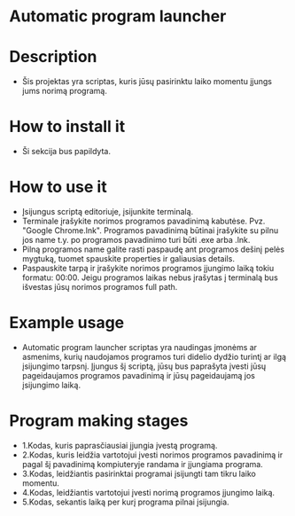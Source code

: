 # Automatic program launcher

# Description

* Šis projektas yra scriptas, kuris jūsų pasirinktu laiko momentu įjungs jums norimą programą.

# How to install it

* Ši sekcija bus papildyta.
# How to use it
* Įsijungus scriptą editoriuje, įsijunkite terminalą.
* Terminale įrašykite norimos programos pavadinimą kabutėse. Pvz. "Google Chrome.lnk". Programos pavadinimą būtinai įrašykite su pilnu jos name t.y. po programos pavadinimo turi būti .exe arba .lnk.
* Pilną programos name galite rasti paspaudę ant programos dešinį pelės mygtuką, tuomet spauskite properties ir galiausias details.
* Paspauskite tarpą ir įrašykite norimos programos įjungimo laiką tokiu formatu: 00:00. Jeigu programos laikas nebus įrašytas į terminalą bus išvestas jūsų norimos programos full path.

# Example usage
* Automatic program launcher scriptas yra naudingas įmonėms ar asmenims, kurių naudojamos            programos turi didelio dydžio turintį ar ilgą įsijungimo tarpsnį. Įjungus šį scriptą, jūsų bus     paprašyta įvesti jūsų pageidaujamos programos pavadinimą ir jūsų pageidaujamą jos įsijungimo       laiką.

# Program making stages

* 1.Kodas, kuris paprasčiausiai įjungia įvestą programą.
* 2.Kodas, kuris leidžia vartotojui įvesti norimos programos pavadinimą ir pagal šį pavadinimą kompiuteryje randama ir įjungiama programa.
* 3.Kodas, leidžiantis pasirinktai programai įsijungti tam tikru laiko momentu.
* 4.Kodas, leidžiantis vartotojui įvesti norimą programos įjungimo laiką.
* 5.Kodas, sekantis laiką per kurį programa pilnai įsijungia.


